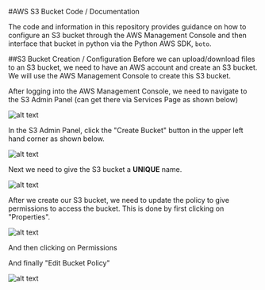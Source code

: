 #AWS S3 Bucket Code / Documentation

The code and information in this repository provides guidance on how to configure an S3 bucket through the AWS Management Console and then interface that bucket in python via the Python AWS SDK, `boto`.

##S3 Bucket Creation / Configuration
Before we can upload/download files to an S3 bucket, we need to have an AWS account and create an S3 bucket. We will use the AWS Management Console to create this S3 bucket.

After logging into the AWS Management Console, we need to navigate to the S3 Admin Panel (can get there via Services Page as shown below)

![alt text](https://github.com/mvartani76/iot-detroit-jan2017/blob/master/Images/aws-services-page.jpg "AWS Services Page")

In the S3 Admin Panel, click the "Create Bucket" button in the upper left hand corner as shown below.

![alt text](https://github.com/mvartani76/iot-detroit-jan2017/blob/master/Images/s3-management-console.jpg "S3 Management Console")

Next we need to give the S3 bucket a **UNIQUE** name.

![alt text](https://github.com/mvartani76/iot-detroit-jan2017/blob/master/Images/create-bucket-2.jpg "Create S3 Bucket")

After we create our S3 bucket, we need to update the policy to give permissions to access the bucket. This is done by first clicking on "Properties".

![alt text](https://github.com/mvartani76/iot-detroit-jan2017/blob/master/Images/s3-bucket-properties.jpg "S3 Bucket Properties")

And then clicking on Permissions

And finally "Edit Bucket Policy"

![alt text](https://github.com/mvartani76/iot-detroit-jan2017/blob/master/Images/s3-bucket-properties-policy.jpg "Edit Bucket Policy")
